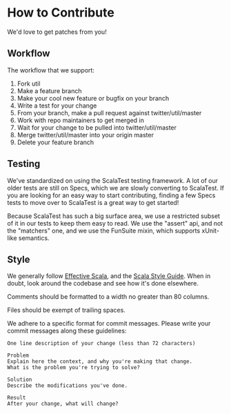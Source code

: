 # How to Contribute

We'd love to get patches from you!

## Workflow

The workflow that we support:

1.  Fork util
2.  Make a feature branch
3.  Make your cool new feature or bugfix on your branch
4.  Write a test for your change
5.  From your branch, make a pull request against twitter/util/master
6.  Work with repo maintainers to get merged in
7.  Wait for your change to be pulled into twitter/util/master
8.  Merge twitter/util/master into your origin master
9.  Delete your feature branch

## Testing

We've standardized on using the ScalaTest testing framework. A lot of our older
tests are still on Specs, which we are slowly converting to ScalaTest.  If you
are looking for an easy way to start contributing, finding a few Specs tests to
move over to ScalaTest is a great way to get started!

Because ScalaTest has such a big surface area, we use a restricted subset of it
in our tests to keep them easy to read.  We use the "assert" api, and not
the "matchers" one, and we use the FunSuite mixin, which supports xUnit-like
semantics.

## Style

We generally follow [Effective Scala][0], and the [Scala Style Guide][1].  When
in doubt, look around the codebase and see how it's done elsewhere.

Comments should be formatted to a width no greater than 80 columns.

Files should be exempt of trailing spaces.

We adhere to a specific format for commit messages. Please write your commit
messages along these guidelines:

    One line description of your change (less than 72 characters)

    Problem
    Explain here the context, and why you're making that change.
    What is the problem you're trying to solve?

    Solution
    Describe the modifications you've done.

    Result
    After your change, what will change?

[0]: http://twitter.github.io/effectivescala/
[1]: http://docs.scala-lang.org/style/scaladoc.html
